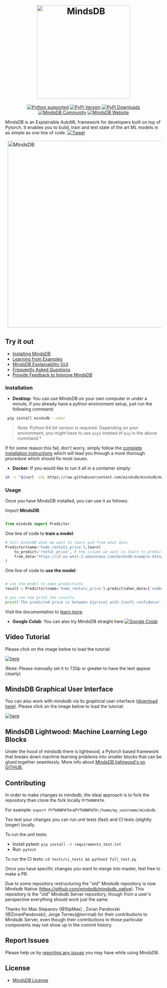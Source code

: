 <h1 align="center">
	<img width="300" src="https://github.com/mindsdb/mindsdb_native/blob/stable/assets/MindsDBColorPurp@3x.png?raw=true" alt="MindsDB">
	<br>

</h1>

<p align="center">
  <a href="https://www.python.org/downloads/"><img src="https://img.shields.io/badge/python-3.6%20|%203.7|%203.8-brightgreen.svg" alt="Python supported"></a>
   <a href="https://pypi.org/project/MindsDB/"><img src="https://badge.fury.io/py/MindsDB.svg" alt="PyPi Version"></a>
  <a href="https://pypi.org/project/MindsDB/"><img src="https://img.shields.io/pypi/dm/mindsdb" alt="PyPi Downloads"></a>
  <a href="https://community.mindsdb.com/"><img src="https://img.shields.io/discourse/posts?server=https%3A%2F%2Fcommunity.mindsdb.com%2F" alt="MindsDB Community"></a>
  <a href="https://www.mindsdb.com/"><img src="https://img.shields.io/website?url=https%3A%2F%2Fwww.mindsdb.com%2F" alt="MindsDB Website"></a>
</p>





MindsDB is an Explainable AutoML framework for developers built on top of Pytorch. It enables you to build, train and test state of the art ML models in as simple as one line of code. [![Tweet](https://img.shields.io/twitter/url/http/shields.io.svg?style=social)](https://twitter.com/intent/tweet?text=Machine%20Learning%20in%20one%20line%20of%20code%21&url=https://www.mindsdb.com&via=mindsdb&hashtags=ai,ml,machine_learning,neural_networks)

<table border="0" style=" border: 0px solid white;">
	<tbody border="0" style="border:0px">
<tr border="0" style="border:0px">
	<td border="0" style="border:0px">
		<img width="600" src="https://github.com/mindsdb/mindsdb_native/blob/stable/assets/MindsDBTerminal.png?raw=true" alt="MindsDB">
	</td>
	<td border="0" style="border:0px">
		<img alt="Linux build" src="https://www.screenconnect.com/Images/LogoLinux.png" align="center" height="30" width="30" />  <a href="https://travis-ci.com/mindsdb/mindsdb">
		<img src="https://badges.herokuapp.com/travis.com/mindsdb/mindsdb?branch=master&label=build&env=BADGE=linux"/>
		</a><hr/>
		<img alt="Windows build" src="https://upload.wikimedia.org/wikipedia/commons/thumb/7/76/Windows_logo_-_2012_%28dark_blue%2C_lines_thinner%29.svg/414px-Windows_logo_-_2012_%28dark_blue%2C_lines_thinner%29.svg.png" align="center" height="30" width="30" /> <a href="https://travis-ci.com/mindsdb/mindsdb">
		<img src="https://badges.herokuapp.com/travis.com/mindsdb/mindsdb?branch=master&label=build&env=BADGE=windows"/>
		</a><hr/>
		<img alt="macOS build" src="https://upload.wikimedia.org/wikipedia/commons/thumb/f/fa/Apple_logo_black.svg/245px-Apple_logo_black.svg.png"  align="center" height="30" width="30" /> <a href="https://travis-ci.com/mindsdb/mindsdb">
		<img src="https://badges.herokuapp.com/travis.com/mindsdb/mindsdb?branch=master&label=build&env=BADGE=osx"/>
		</a>
	</td>
</tr>
	</tbody>
</table>




## Try it out

* [Installing MindsDB](https://docs.mindsdb.com/Installing/)
* [Learning from Examples](https://docs.mindsdb.com/tutorials/BasicExample/)
* [MindsDB Explainability GUI](http://mindsdb.com/product)
* [Frequently Asked Questions](https://docs.mindsdb.com/FAQ/)
* [Provide Feedback to Improve MindsDB](https://mindsdb.typeform.com/to/c3CEtj)




### Installation


* **Desktop**: You can use MindsDB on your own computer in under a minute, if you already have a python environment setup, just run the following command:

```bash
 pip install mindsdb --user
```

>Note: Python 64 bit version is required. Depending on your environment, you might have to use `pip3` instead of `pip` in the above command.*

  If for some reason this fail, don't worry, simply follow the [complete installation instructions](https://docs.mindsdb.com/Installing/) which will lead you through a more thorough procedure which should fix most issues.

* **Docker**: If you would like to run it all in a container simply:  

```bash
sh -c "$(curl -sSL https://raw.githubusercontent.com/mindsdb/mindsdb/master/distributions/docker/build-docker.sh)"
```


### Usage

Once you have MindsDB installed, you can use it as follows:

Import **MindsDB**:

```python

from mindsdb import Predictor

```

One line of code to **train a model**:

```python
# tell mindsDB what we want to learn and from what data
Predictor(name='home_rentals_price').learn(
    to_predict='rental_price', # the column we want to learn to predict given all the data in the file
    from_data="https://s3.eu-west-2.amazonaws.com/mindsdb-example-data/home_rentals.csv" # the path to the file where we can learn from, (note: can be url)
)

```


One line of code to **use the model**:

```python

# use the model to make predictions
result = Predictor(name='home_rentals_price').predict(when_data={'number_of_rooms': 2, 'initial_price': 2000, 'number_of_bathrooms':1, 'sqft': 1190})

# you can now print the results
print('The predicted price is between ${price} with {conf} confidence'.format(price=result[0].explanation['rental_price']['confidence_interval'], conf=result[0].explanation['rental_price']['confidence']))

```

Visit the documentation to [learn more](https://docs.mindsdb.com/)

* **Google Colab**: You can also try MindsDB straight here [![Google Colab](https://colab.research.google.com/assets/colab-badge.svg "MindsDB")](https://colab.research.google.com/drive/1qsIkMeAQFE-MOEANd1c6KMyT44OnycSb)


## Video Tutorial

Please click on the image below to load the tutorial:

[![here](https://img.youtube.com/vi/a49CvkoOdfY/0.jpg)](https://youtu.be/yr7fgqt9cfU)  

(Note: Please manually set it to 720p or greater to have the text appear clearly)

## MindsDB Graphical User Interface

You can also work with mindsdb via its graphical user interface ([download here](http://mindsdb.com/product)).
Please click on the image below to load the tutorial:

[![here](https://img.youtube.com/vi/fOwdv4j26CA/0.jpg)](https://youtu.be/fOwdv4j26CA)  


## MindsDB Lightwood: Machine Learning Lego Blocks

Under the hood of mindsdb there is lightwood, a Pytorch based framework that breaks down machine learning problems into smaller blocks that can be glued together seamlessly. More info about [MindsDB lightwood's on GITHUB](https://github.com/mindsdb/lightwood/).

## Contributing

In order to make changes to mindsdb, the ideal approach is to fork the repository than clone the fork locally `PYTHONPATH`.

For example: `export PYTHONPATH=$PYTHONPATH:/home/my_username/mindsdb`.

Too test your changes you can run unit tests (fast) and CI tests (slightly longer) locally.

To run the unit tests:
* Install pytest: `pip install -r requirements_test.txt`
* Run: `pytest`

To run the CI tests: `cd tests/ci_tests && python3 full_test.py`

Once you have specific changes you want to merge into master, feel free to make a PR.

Due to some repository restructuring the "old" Mindsdb repository is now Mindsdb Native (https://github.com/mindsdb/mindsdb_native). This repository is the "old" Mindsdb Server repository, though from a user's perspective everything should work just the same.

Thanks for Max Stepanov (@StpMax) , Zoran Pandovski (@ZoranPandovski), Jorge Torres(@torrmal) for their contributions to Mindsdb Server, even though their contributions to those particular components may not show up in the commit history.

## Report Issues

Please help us by [reporting any issues](https://github.com/mindsdb/mindsdb/issues/new/choose) you may have while using MindsDB.

## License

* [MindsDB License](https://github.com/mindsdb/mindsdb/blob/master/LICENSE)
